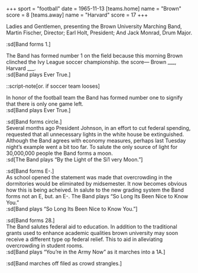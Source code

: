 +++
sport = "football"
date = 1965-11-13
[teams.home]
name = "Brown"
score = 8
[teams.away]
name = "Harvard"
score = 17
+++

Ladies and Gentlemen, presenting the Brown University Marching Band, Martin Fischer, Director; Earl Holt, President; And Jack Monrad, Drum Major.

:sd[Band forms 1.]

The Band has formed number 1 on the field because this morning Brown clinched the Ivy League soccer championship. the score— Brown \_\_\_, Harvard \_\_\_.\
:sd[Band plays Ever True.]

::script-note[or. if soccer team looses]

In honor of the football team the Band has formed number one to signify that there is only one game left.\
:sd[Band plays Ever True.]

:sd[Band forms circle.]\
Several months ago President Johnson, in an effort to cut federal spending, requested that all unnecessary lights in the white house be extinguished. Although the Band agrees with economy measures, perhaps last Tuesday night’s example went a bit too far. To salute the only source of light for 30,000,000 people the Band forms a moon.\
:sd[The Band plays “By the Light of the Si1 very Moon.”]

:sd[Band forms E-.]\
As school opened the statement was made that overcrowding in the dormitories would be eliminated by midsemester. It now becomes obvious how this is being acheived. In salute to the new grading system the Band forms not an E, but. an E-. The Band plays “So Long Its Been Nice to Know You.”\
:sd[Band plays “So Long Its Been Nice to Know You.”]

:sd[Band forms 28.]\
The Band salutes federal aid to education. In addition to the traditional grants used to enhance academic qualities brown university may soon receive a different type op federal relief. This to aid in alleviating overcrowding in student rooms.\
:sd[Band plays “You’re in the Army Now” as it marches into a 1A.]

:sd[Band marches off filed as crowd strangles.]
